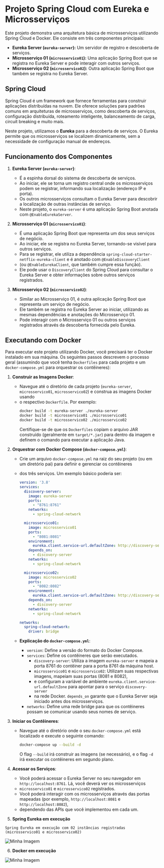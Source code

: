 # Projeto Spring Cloud com Eureka e Microsserviços

Este projeto demonstra uma arquitetura básica de microsserviços utilizando Spring Cloud e Docker. Ele consiste em três componentes principais:

* **Eureka Server (`eureka-server`):** Um servidor de registro e descoberta de serviços.
* **Microsserviço 01 (`microsservico01`):** Uma aplicação Spring Boot que se registra no Eureka Server e pode interagir com outros serviços.
* **Microsserviço 02 (`microsservico02`):** Outra aplicação Spring Boot que também se registra no Eureka Server.

## Spring Cloud

Spring Cloud é um framework que fornece ferramentas para construir aplicações distribuídas na nuvem. Ele oferece soluções para padrões comuns 
em arquiteturas de microsserviços, como descoberta de serviços, configuração distribuída, roteamento inteligente, balanceamento de carga, circuit breaking e muito mais.

Neste projeto, utilizamos o **Eureka** para a descoberta de serviços. O Eureka permite que os microsserviços se localizem dinamicamente, sem 
a necessidade de configuração manual de endereços.

## Funcionamento dos Componentes

1.  **Eureka Server (`eureka-server`)**:
    * É a espinha dorsal do sistema de descoberta de serviços.
    * Ao iniciar, ele se torna um registro central onde os microsserviços podem se registrar, informando sua localização (endereço IP e porta).
    * Os outros microsserviços consultam o Eureka Server para descobrir a localização de outras instâncias de serviço.
    * Neste projeto, o `eureka-server` é uma aplicação Spring Boot anotada com `@EnableEurekaServer`.

2.  **Microsserviço 01 (`microsservico01`)**:
    * É uma aplicação Spring Boot que representa um dos seus serviços de negócio.
    * Ao iniciar, ele se registra no Eureka Server, tornando-se visível para outros serviços.
    * Para se registrar, ele utiliza a dependência `spring-cloud-starter-netflix-eureka-client` e é anotado com `@EnableDiscoveryClient`
    * (ou `@EnableEurekaClient`, que também cumpre essa função).
    * Ele pode usar o `DiscoveryClient` do Spring Cloud para consultar o Eureka Server e obter informações sobre outros serviços registrados.

3.  **Microsserviço 02 (`microsservico02`)**:
    * Similar ao Microsserviço 01, é outra aplicação Spring Boot que representa um serviço de negócio.
    * Ele também se registra no Eureka Server ao iniciar, utilizando as mesmas dependências e anotações do Microsserviço 01.
    * Pode interagir com o Microsserviço 01 ou outros serviços registrados através da descoberta fornecida pelo Eureka.

## Executando com Docker

Para executar este projeto utilizando Docker, você precisará ter o Docker instalado em sua máquina. Os seguintes passos descrevem o processo
geral (assumindo que você tenha `Dockerfiles` para cada projeto e um `docker-compose.yml` para orquestrar os contêineres):

1.  **Construir as Imagens Docker**:
    * Navegue até o diretório de cada projeto (`eureka-server`, `microsservico01`, `microsservico02`) e construa as imagens Docker usando
    * o respectivo `Dockerfile`. Por exemplo:
        ```bash
        docker build -t eureka-server ./eureka-server
        docker build -t microsservico01 ./microsservico01
        docker build -t microsservico02 ./microsservico02
        ```
        Certifique-se de que os `Dockerfiles` copiam o arquivo JAR construído (geralmente em `target/*.jar`) para dentro da imagem e
      definem o comando para executar a aplicação Java.

2.  **Orquestrar com Docker Compose (`docker-compose.yml`)**:
    * Crie um arquivo `docker-compose.yml` na raiz do seu projeto (ou em um diretório pai) para definir e gerenciar os contêineres
    * dos três serviços. Um exemplo básico poderia ser:

        ```yaml
        version: '3.8'
        services:
          discovery-server:
            image: eureka-server
            ports:
              - "8761:8761"
            networks:
              - spring-cloud-network

          microsservico01:
            image: microsservico01
            ports:
              - "8081:8081"
            environment:
              eureka.client.service-url.defaultZone: http://discovery-server:8761/eureka
            depends_on:
              - discovery-server
            networks:
              - spring-cloud-network

          microsservico02:
            image: microsservico02
            ports:
              - "8082:8082"
            environment:
              eureka.client.service-url.defaultZone: http://discovery-server:8761/eureka
            depends_on:
              - discovery-server
            networks:
              - spring-cloud-network

        networks:
          spring-cloud-network:
            driver: bridge
        ```

    * **Explicação do `docker-compose.yml`**:
        * `version`: Define a versão do formato do Docker Compose.
        * `services`: Define os contêineres que serão executados.
            * `discovery-server`: Utiliza a imagem `eureka-server` e mapeia a porta 8761 do contêiner para a porta 8761 da máquina host.
            * `microsservico01` e `microsservico02`: Utilizam suas respectivas imagens, mapeiam suas portas (8081 e 8082),
            * e configuram a variável de ambiente `eureka.client.service-url.defaultZone` para apontar para o serviço `discovery-server`
            * na rede Docker. `depends_on` garante que o Eureka Server seja iniciado antes dos microsserviços.
        * `networks`: Define uma rede bridge para que os contêineres possam se comunicar usando seus nomes de serviço.

3.  **Iniciar os Contêineres**:
    * Navegue até o diretório onde o seu `docker-compose.yml` está localizado e execute o seguinte comando:
        ```bash
        docker-compose up --build -d
        ```
        O flag `--build` irá construir as imagens (se necessário), e o flag `-d` irá executar os contêineres em segundo plano.

4.  **Acessar os Serviços**:
    * Você poderá acessar o Eureka Server no seu navegador em `http://localhost:8761`. Lá, você deverá ver os microsserviços
    * `microsservico01` e `microsservico02` registrados.
    * Você poderá interagir com os microsserviços através das portas mapeadas (por exemplo, `http://localhost:8081` e `http://localhost:8082`),
    * dependendo das APIs que você implementou em cada um.
  
5.  **Spring Eureka em execução**

```Spring Eureka em execução com 02 instâncias registradas (microsservico01 e microsservico02)```

![Minha Imagem](https://github.com/isaccanedo/spring-cloud/raw/main/images/eureka.png)


6.  **Docker em execução**

![Minha Imagem](https://github.com/isaccanedo/spring-cloud/raw/main/images/docker.png)
